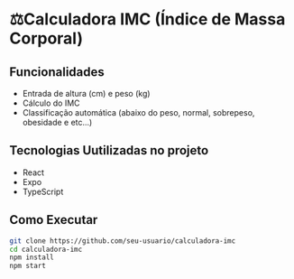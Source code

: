 # ⚖Calculadora IMC (Índice de Massa Corporal)


## Funcionalidades
- Entrada de altura (cm) e peso (kg)
- Cálculo do IMC
- Classificação automática (abaixo do peso, normal, sobrepeso, obesidade e etc...)

## Tecnologias Uutilizadas no projeto
- React
- Expo
- TypeScript

## Como Executar
```bash
git clone https://github.com/seu-usuario/calculadora-imc
cd calculadora-imc
npm install
npm start
```
